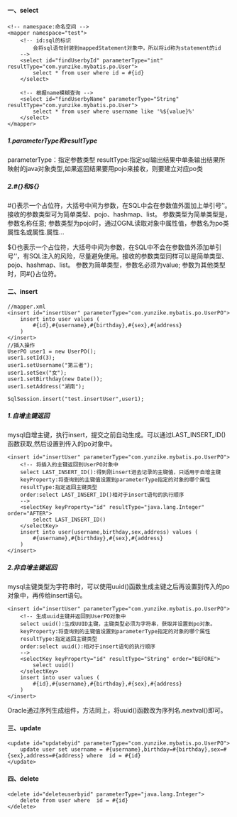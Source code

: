 #### 一、select
```
<!-- namespace:命名空间 -->
<mapper namespace="test">
	<!-- id:sql的标识
		会将sql语句封装到mappedStatement对象中，所以将id称为statement的id
	-->
	<select id="findUserbyId" parameterType="int" resultType="com.yunzike.mybatis.po.User">
		select * from user where id = #{id}
	</select>
    
    <!-- 根据name模糊查询 -->
    <select id="findUserbyName" parameterType="String" resultType="com.yunzike.mybatis.po.User">
        select * from user where username like '%${value}%'
    </select>
</mapper> 
```
##### 1.parameterType和resultType
parameterType：指定参数类型
resultType:指定sql输出结果中单条输出结果所映射的java对象类型,如果返回结果要用pojo来接收，则要建立对应po类
##### 2.#{}和${}
#{}表示一个占位符，大括号中间为参数，在SQL中会在参数值外面加上单引号’‘。接收的参数类型可为简单类型、pojo、hashmap、list。
参数类型为简单类型是，参数名称任意;
参数类型为pojo时，通过OGNL读取对象中属性值，参数名为po类属性名或属性.属性...

${}也表示一个占位符，大括号中间为参数，在SQL中不会在参数值外添加单引号’‘，有SQL注入的风险，尽量避免使用。接收的参数类型同样可以是简单类型、pojo、hashmap、list。
参数为简单类型，参数名必须为value;
参数为其他类型时，同#{}占位符。
#### 二、insert
```
//mapper.xml
<insert id="insertUser" parameterType="com.yunzike.mybatis.po.UserPO">
	insert into user values (
		#{id},#{username},#{birthday},#{sex},#{address}
	)
</insert>
//插入操作
UserPO user1 = new UserPO();
user1.setId(3);
user1.setUsername("第三者");
user1.setSex("女");
user1.setBirthday(new Date());
user1.setAddress("湖南");

SqlSession.insert("test.insertUser",user1);
```
##### 1.自增主键返回
mysql自增主键，执行insert，提交之前自动生成。可以通过LAST_INSERT_ID()函数获取,然后设置到传入的po对象中。
```
<insert id="insertUser" parameterType="com.yunzike.mybatis.po.UserPO">
    <!-- 将插入的主键返回到UserPO对象中
    select LAST_INSERT_ID():得到刚insert进去记录的主键值，只适用于自增主键
    keyProperty:将查询到的主键值设置到parameterType指定的对象的哪个属性
    resultType:指定返回主键类型
    order:select LAST_INSERT_ID()相对于insert语句的执行顺序
    -->
    <selectKey keyProperty="id" resultType="java.lang.Integer" order="AFTER">
        select LAST_INSERT_ID()
    </selectKey>
    insert into user(username,birthday,sex,address) values (
        #{username},#{birthday},#{sex},#{address}
    )
</insert>
```
##### 2.非自增主键返回
mysql主键类型为字符串时，可以使用uuid()函数生成主键之后再设置到传入的po对象中，再传给insert语句。
```
<insert id="insertUser" parameterType="com.yunzike.mybatis.po.UserPO">
    <!-- 生成uuid主键并返回到UserPO对象中
    select uuid():生成UUID主键，主键类型必须为字符串，获取并设置到po对象。
    keyProperty:将查询到的主键值设置到parameterType指定的对象的哪个属性
    resultType:指定返回主键类型
    order:select uuid():相对于insert语句的执行顺序
    -->
    <selectKey keyProperty="id" resultType="String" order="BEFORE">
        select uuid()
    </selectKey>
    insert into user values (
        #{id},#{username},#{birthday},#{sex},#{address}
    )
</insert>
```
Oracle通过序列生成组件，方法同上，将uuid()函数改为序列名.nextval()即可。 
#### 三、update
```
<update id="updatebyid" parameterType="com.yunzike.mybatis.po.UserPO">
    update user set username = #{username},birthday=#{birthday},sex=#{sex},address=#{address} where  id = #{id}
</update>
```
#### 四、delete
```
<delete id="deleteuserbyid" parameterType="java.lang.Integer">
    delete from user where  id = #{id}
</delete>
```




